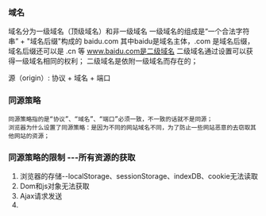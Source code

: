 <!--
 * @Author: qianqian.zhao
 * @Date: 2020-03-31 10:21:11
 * @LastEditors: qianqian.zhao
 * @LastEditTime: 2020-12-13 15:34:16
 * @Description: 跨域
 -->
 ### 域名
 域名分为一级域名（顶级域名）和非一级域名
 一级域名的组成是“一个合法字符串” + "域名后缀"构成的
 baidu.com  其中baidu是域名主体，.com 是域名后缀，域名后缀还可以是 .cn 等
 www.baidu.com是二级域名
 二级域名通过设置可以获得一级域名相同的权利；
 二级域名是依附一级域名而存在的；

 源（origin）: 协议 + 域名 + 端口

 ### 同源策略
    同源策略指的是“协议”、“域名”、“端口”必须一致，不一致的话就不是同源；
    浏览器为什么设置了同源策略：是因为不同的网站域名不同，为了防止一些网站恶意的去窃取其他网站的资源；

 ### 同源策略的限制 ---所有资源的获取
 1. 浏览器的存储--localStorage、sessionStorage、indexDB、cookie无法读取
 2. Dom和js对象无法获取
 3. Ajax请求发送
 4. <script>标签不存在跨域限制，script标签是进程get请求

 ### 跨域的产生
 跨域产生的原因是因为前后端分离，分别部署在不同的服务器就会触发同源策略的限制

 ### ajax跨域的解决方案
 #### proxy代理：node中端、nginx代理、本地的webpack的proxy代理
 #### jsonp：通过script标签来获取跨域服务器的资源
 #### cors：浏览器进行预请求，服务器返回允许请求头，浏览器就发送正式的请求
 #### webSocket：不实行同源策略；请求头携带origin字段，服务器会判断请求源在不在白名单内，来决定是否允许此次通信

 ### dom资源、浏览器存储资源的跨域解决方案
 #### postmessage 不同源的窗口间的通信方式；
 #### iframe，与postmessage合作进行不同窗口的资源获取


 参考链接 -> http://www.ruanyifeng.com/blog/2016/04/same-origin-policy.html
 ->   http://www.ruanyifeng.com/blog/2016/04/cors.html